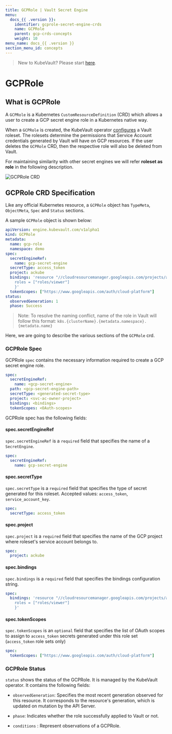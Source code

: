```yaml
---
title: GCPRole | Vault Secret Engine
menu:
  docs_{{ .version }}:
    identifier: gcprole-secret-engine-crds
    name: GCPRole
    parent: gcp-crds-concepts
    weight: 10
menu_name: docs_{{ .version }}
section_menu_id: concepts
---
```


> New to KubeVault? Please start [here](/docs/concepts/README.md).

# GCPRole 

## What is GCPRole

A `GCPRole` is a Kubernetes `CustomResourceDefinition` (CRD) which allows a user to create a GCP secret engine role in a Kubernetes native way.

When a `GCPRole` is created, the KubeVault operator [configures](https://www.vaultproject.io/docs/secrets/gcp/index.html#setup) a Vault roleset.
The rolesets determine the permissions that Service Account credentials generated by Vault will have on GCP resources. If the user deletes the `GCPRole` CRD, then the respective role will also be deleted from Vault.

For maintaining similarity with other secret engines we will refer **roleset as role** in the following description.

![GCPRole CRD](/docs/images/concepts/gcp_role.svg)

## GCPRole CRD Specification

Like any official Kubernetes resource, a `GCPRole` object has `TypeMeta`, `ObjectMeta`, `Spec` and `Status` sections.

A sample `GCPRole` object is shown below:

```yaml
apiVersion: engine.kubevault.com/v1alpha1
kind: GCPRole
metadata:
  name: gcp-role
  namespace: demo
spec:
  secretEngineRef:
    name: gcp-secret-engine
  secretType: access_token
  project: ackube
  bindings: 'resource "//cloudresourcemanager.googleapis.com/projects/ackube" {
    roles = ["roles/viewer"]
    }'
  tokenScopes: ["https://www.googleapis.com/auth/cloud-platform"]
status:
  observedGeneration: 1
  phase: Success
```

> Note: To resolve the naming conflict, name of the role in Vault will follow this format: `k8s.{clusterName}.{metadata.namespace}.{metadata.name}`

Here, we are going to describe the various sections of the `GCPRole` crd.

### GCPRole Spec

GCPRole `spec` contains the necessary information required to create a GCP secret engine role.

```yaml
spec:
  secretEngineRef:
    name: <gcp-secret-engine>
  path: <gcp-secret-engine-path>
  secretType: <generated-secret-type>
  project: <svc-ac-owner-project>
  bindings: <bindings>
  tokenScopes: <OAuth-scopes>
```

GCPRole spec has the following fields:

#### spec.secretEngineRef

`spec.secretEngineRef` is a `required` field that specifies the name of a `SecretEngine`.

```yaml
spec:
  secretEngineRef:
    name: gcp-secret-engine
```

#### spec.secretType

`spec.secretType` is a `required` field that specifies the type of secret generated for this roleset. Accepted values: `access_token`, `service_account_key`.

```yaml
spec:
  secretType: access_token
```

#### spec.project

`spec.project` is a `required` field that specifies the name of the GCP project where roleset's service account belongs to.

```yaml
spec:
  project: ackube
```

#### spec.bindings

`spec.bindings` is a `required` field that specifies the bindings configuration string.

```yaml
spec:
  bindings: 'resource "//cloudresourcemanager.googleapis.com/projects/ackube" {
    roles = ["roles/viewer"]
    }'
```

#### spec.tokenScopes

`spec.tokenScopes` is an `optional` field that specifies the list of
OAuth scopes to assign to `access_token` secrets generated under this role
 set (`access_token` role sets only)

```yaml
spec:
  tokenScopes: ["https://www.googleapis.com/auth/cloud-platform"]
```

### GCPRole Status

`status` shows the status of the GCPRole. It is managed by the KubeVault operator. It contains the following fields:

- `observedGeneration`: Specifies the most recent generation observed for this resource. It corresponds to the resource's generation, which is updated on mutation by the API Server.

- `phase`: Indicates whether the role successfully applied to Vault or not.

- `conditions` : Represent observations of a GCPRole.
